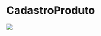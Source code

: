 # CadastroProduto

<img src="CadastroProduto\CadastroProduto_V1\src\gif\gifCadastroProdutoV1.gif"/>
